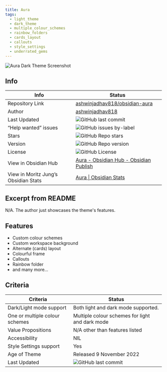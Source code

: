 ```yaml
---
title: Aura
tags:
  - light_theme
  - dark_theme
  - multiple_colour_schemes
  - rainbow_folders
  - cards_layout
  - callouts
  - style_settings
  - underrated_gems
---
```


![Aura Dark Theme Screenshot](https://raw.githubusercontent.com/ashwinjadhav818/obsidian-aura/refs/heads/master/assets/showcase.png)

## Info

| Info                                 | Status                                                                                                                                                          |
| ------------------------------------ | --------------------------------------------------------------------------------------------------------------------------------------------------------------- |
| Repository Link                      | [ashwinjadhav818/obsidian-aura](https://github.com/ashwinjadhav818/obsidian-aura)                                                                               |
| Author                               | [ashwinjadhav818](https://github.com/ashwinjadhav818)                                                                                                           |
| Last Updated                         | ![GitHub last commit](https://img.shields.io/github/last-commit/ashwinjadhav818/obsidian-aura?color=573E7A&label=last%20update&logo=github&style=for-the-badge) |
| “Help wanted” issues                 | ![GitHub issues by-label](https://img.shields.io/github/issues/ashwinjadhav818/obsidian-aura/help%20wanted?color=573E7A&logo=github&style=for-the-badge)        |
| Stars                                | ![GitHub Repo stars](https://img.shields.io/github/stars/ashwinjadhav818/obsidian-aura?color=573E7A&logo=github&style=for-the-badge)                            |
| Version                              | ![GitHub Repo version](https://img.shields.io/github/v/release/ashwinjadhav818/obsidian-aura?color=573E7A&logo=github&style=for-the-badge&=semver)              |
| License                              | ![GitHub License](https://img.shields.io/github/license/ashwinjadhav818/obsidian-aura?style=for-the-badge)                                                      |
| View in Obsidian Hub                 | [Aura \- Obsidian Hub \- Obsidian Publish](https://publish.obsidian.md/hub/02+-+Community+Expansions/02.05+All+Community+Expansions/Themes/Aura)                |
| View in Moritz Jung’s Obsidian Stats | [Aura \| Obsidian Stats](https://www.moritzjung.dev/obsidian-stats/themes/aura/)                                                                                |

## Excerpt from README

N/A. The author just showcases the theme's features.

## Features

- Custom colour schemes
- Custom workspace background
- Alternate (cards) layout
- Colourful frame
- Callouts
- Rainbow folder
- and many more...

## Criteria

| Criteria                       | Status                                                                                                                                                          |
| ------------------------------ | --------------------------------------------------------------------------------------------------------------------------------------------------------------- |
| Dark/Light mode support        | Both light and dark mode supported.                                                                                                                             |
| One or multiple colour schemes | Multiple colour schemes for light and dark mode                                                                                                                 |
| Value Propositions             | N/A other than features listed                                                                                                                                  |
| Accessibility                  | NIL                                                                                                                                                             |
| Style Settings support         | Yes                                                                                                                                                             |
| Age of Theme                   | Released 9 November 2022                                                                                                                                        |
| Last Updated                   | ![GitHub last commit](https://img.shields.io/github/last-commit/ashwinjadhav818/obsidian-aura?color=573E7A&label=last%20update&logo=github&style=for-the-badge) |
